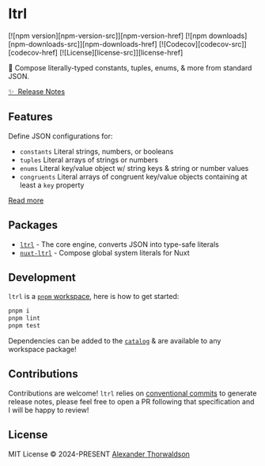 # ltrl

[![npm version][npm-version-src]][npm-version-href]
[![npm downloads][npm-downloads-src]][npm-downloads-href]
[![Codecov][codecov-src]][codecov-href]
[![License][license-src]][license-href]

🍱 Compose literally-typed constants, tuples, enums, & more from standard JSON.

[✨ &nbsp;Release Notes](/CHANGELOG.md)

## Features

Define JSON configurations for:

- `constants` Literal strings, numbers, or booleans
- `tuples` Literal arrays of strings or numbers
- `enums` Literal key/value object w/ string keys & string or number values
- `congruents` Literal arrays of congruent key/value objects containing at least a `key` property

[Read more](/packages/ltrl/README.md)

## Packages

- [`ltrl`](/packages/ltrl/README.md) - The core engine, converts JSON into type-safe literals
- [`nuxt-ltrl`](/packages/nuxt-ltrl/README.md) - Compose global system literals for Nuxt

## Development

`ltrl` is a [`pnpm` workspace](https://pnpm.io/workspaces), here is how to get started:

```sh
pnpm i
pnpm lint
pnpm test
```

Dependencies can be added to the [`catalog`](/pnpm-workspace.yaml) & are available to any workspace package!

## Contributions

Contributions are welcome! `ltrl` relies on [conventional commits](https://www.conventionalcommits.org/en/v1.0.0/) to generate release notes, please feel free to open a PR following that specification and I will be happy to review!

## License

MIT License &copy; 2024-PRESENT [Alexander Thorwaldson](https://github.com/zoobzio)
